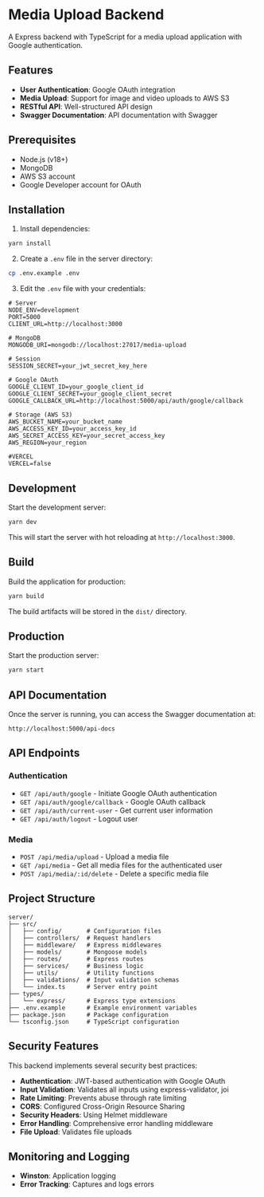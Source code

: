 # Media Upload Backend

A Express backend with TypeScript for a media upload application with Google authentication.

## Features

- **User Authentication**: Google OAuth integration
- **Media Upload**: Support for image and video uploads to AWS S3
- **RESTful API**: Well-structured API design
- **Swagger Documentation**: API documentation with Swagger

## Prerequisites

- Node.js (v18+)
- MongoDB
- AWS S3 account
- Google Developer account for OAuth

## Installation

1. Install dependencies:

```bash
yarn install
```

2. Create a `.env` file in the server directory:

```bash
cp .env.example .env
```

3. Edit the `.env` file with your credentials:

```
# Server
NODE_ENV=development
PORT=5000
CLIENT_URL=http://localhost:3000

# MongoDB
MONGODB_URI=mongodb://localhost:27017/media-upload

# Session
SESSION_SECRET=your_jwt_secret_key_here

# Google OAuth
GOOGLE_CLIENT_ID=your_google_client_id
GOOGLE_CLIENT_SECRET=your_google_client_secret
GOOGLE_CALLBACK_URL=http://localhost:5000/api/auth/google/callback

# Storage (AWS S3)
AWS_BUCKET_NAME=your_bucket_name
AWS_ACCESS_KEY_ID=your_access_key_id
AWS_SECRET_ACCESS_KEY=your_secret_access_key
AWS_REGION=your_region

#VERCEL
VERCEL=false
```

## Development

Start the development server:

```bash
yarn dev
```

This will start the server with hot reloading at `http://localhost:3000`.

## Build

Build the application for production:

```bash
yarn build
```

The build artifacts will be stored in the `dist/` directory.

## Production

Start the production server:

```bash
yarn start
```

## API Documentation

Once the server is running, you can access the Swagger documentation at:

```
http://localhost:5000/api-docs
```

## API Endpoints

### Authentication

- `GET /api/auth/google` - Initiate Google OAuth authentication
- `GET /api/auth/google/callback` - Google OAuth callback
- `GET /api/auth/current-user` - Get current user information
- `GET /api/auth/logout` - Logout user

### Media

- `POST /api/media/upload` - Upload a media file
- `GET /api/media` - Get all media files for the authenticated user
- `POST /api/media/:id/delete` - Delete a specific media file

## Project Structure

```
server/
├── src/
│   ├── config/       # Configuration files
│   ├── controllers/  # Request handlers
│   ├── middleware/   # Express middlewares
│   ├── models/       # Mongoose models
│   ├── routes/       # Express routes
│   ├── services/     # Business logic
│   ├── utils/        # Utility functions
│   ├── validations/  # Input validation schemas
│   └── index.ts      # Server entry point
├── types/
│   └── express/      # Express type extensions
├── .env.example      # Example environment variables
├── package.json      # Package configuration
└── tsconfig.json     # TypeScript configuration
```

## Security Features

This backend implements several security best practices:

- **Authentication**: JWT-based authentication with Google OAuth
- **Input Validation**: Validates all inputs using express-validator, joi
- **Rate Limiting**: Prevents abuse through rate limiting
- **CORS**: Configured Cross-Origin Resource Sharing
- **Security Headers**: Using Helmet middleware
- **Error Handling**: Comprehensive error handling middleware
- **File Upload**: Validates file uploads

## Monitoring and Logging

- **Winston**: Application logging
- **Error Tracking**: Captures and logs errors
